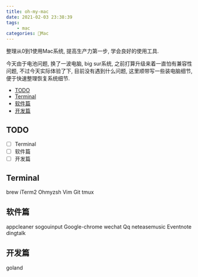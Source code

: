 ```yaml
---
title: oh-my-mac
date: 2021-02-03 23:38:39
tags:
    - mac
categories: Mac
---
```


整理从0到1使用Mac系统, 提高生产力第一步, 学会良好的使用工具.

<!-- more -->

今天由于电池问题, 换了一波电脑, big sur系统, 之前打算升级来着一直怕有兼容性问题, 不过今天实际体验了下, 目前没有遇到什么问题, 这里顺带写一些装电脑细节, 便于快速整理恢复系统细节.

- [TODO](#todo)
- [Terminal](#terminal)
- [软件篇](#软件篇)
- [开发篇](#开发篇)

## TODO

- [ ] Terminal
- [ ] 软件篇
- [ ] 开发篇

## Terminal

brew
iTerm2
Ohmyzsh
Vim
Git
tmux

## 软件篇

appcleaner
sogouinput
Google-chrome
wechat
Qq
neteasemusic
Eventnote
dingtalk

## 开发篇

goland